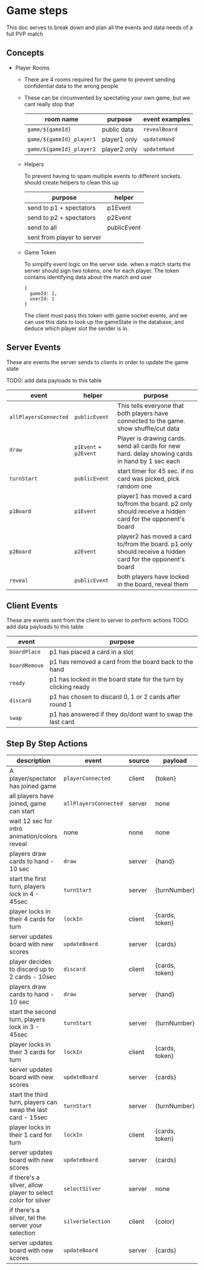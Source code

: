 # Game steps

This doc serves to break down and plan all the events and data needs of a full PVP match

## Concepts

- Player Rooms

  - There are 4 rooms required for the game to prevent sending confidential data to the wrong people
  - These can be circumvented by spectating your own game, but we cant really stop that

    | room name                | purpose      | event examples |
    | ------------------------ | ------------ | -------------- |
    | `game/${gameId}`         | public data  | `revealBoard`  |
    | `game/${gameId}_player1` | player1 only | `updateHand`   |
    | `game/${gameId}_player2` | player2 only | `updateHand`   |

  - Helpers

    To prevent having to spam multiple events to different sockets. should create helpers to clean this up

    | purpose                    | helper      |
    | -------------------------- | ----------- |
    | send to p1 + spectators    | p1Event     |
    | send to p2 + spectators    | p2Event     |
    | send to all                | publicEvent |
    | sent from player to server |             |

  - Game Token

    To simplify event logic on the server side. when a match starts the server should sign two tokens, one for each player.
    The token contains identifying data about the match and user

    ```
    {
      gameId: 1,
      userId: 1
    }
    ```

    The client must pass this token with game socket events, and we can use this data to look up the gameState in the database, and deduce which player slot the sender is in.

## Server Events

These are events the server sends to clients in order to update the game state

TODO: add data payloads to this table

| event                 | helper                | purpose                                                                                                   |
| --------------------- | --------------------- | --------------------------------------------------------------------------------------------------------- |
| `allPlayersConnected` | `publicEvent`         | This tells everyone that both players have connected to the game. show shuffle/cut data                   |
| `draw`                | `p1Event` + `p2Event` | Player is drawing cards. send all cards for new hard. delay showing cards in hand by 1 sec each           |
| `turnStart`           | `publicEvent`         | start timer for 45 sec. if no card was picked, pick random one                                            |
| `p1Board`             | `p1Event`             | player1 has moved a card to/from the board. p2 only should receive a hidden card for the opponent's board |
| `p2Board`             | `p2Event`             | player2 has moved a card to/from the board. p1 only should receive a hidden card for the opponent's board |
| `reveal`              | `publicEvent`         | both players have locked in the board, reveal them                                                        |

## Client Events

These are events sent from the client to server to perform actions
TODO: add data payloads to this table

| event         | purpose                                                         |
| ------------- | --------------------------------------------------------------- |
| `boardPlace`  | p1 has placed a card in a slot                                  |
| `boardRemove` | p1 has removed a card from the board back to the hand           |
| `ready`       | p1 has locked in the board state for the turn by clicking ready |
| `discard`     | p1 has chosen to discard 0, 1 or 2 cards after round 1          |
| `swap`        | p1 has answered if they do/dont want to swap the last card      |

## Step By Step Actions

| description                                                  | event                 | source | payload        |
| ------------------------------------------------------------ | --------------------- | ------ | -------------- |
| A player/spectator has joined game                           | `playerConnected`     | client | {token}        |
| all players have joined, game can start                      | `allPlayersConnected` | server | none           |
| wait 12 sec for intro animation/colors reveal                | none                  | none   | none           |
| players draw cards to hand - 10 sec                          | `draw`                | server | {hand}         |
| start the first turn, players lock in 4 - 45sec              | `turnStart`           | server | {turnNumber}   |
| player locks in their 4 cards for turn                       | `lockIn`              | client | {cards, token} |
| server updates board with new scores                         | `updateBoard`         | server | {cards}        |
| player decides to discard up to 2 cards - 10sec              | `discard`             | client | {cards, token} |
| players draw cards to hand - 10 sec                          | `draw`                | server | {hand}         |
| start the second turn, players lock in 3 - 45sec             | `turnStart`           | server | {turnNumber}   |
| player locks in their 3 cards for turn                       | `lockIn`              | client | {cards, token} |
| server updates board with new scores                         | `updateBoard`         | server | {cards}        |
| start the third turn, players can swap the last card - 15sec | `turnStart`           | server | {turnNumber}   |
| player locks in their 1 card for turn                        | `lockIn`              | client | {cards, token} |
| server updates board with new scores                         | `updateBoard`         | server | {cards}        |
| if there's a silver, allow player to select color for silver | `selectSilver`        | server | none           |
| if there's a silver, tel the server your selection           | `silverSelection`     | client | {color}        |
| server updates board with new scores                         | `updateBoard`         | server | {cards}        |
